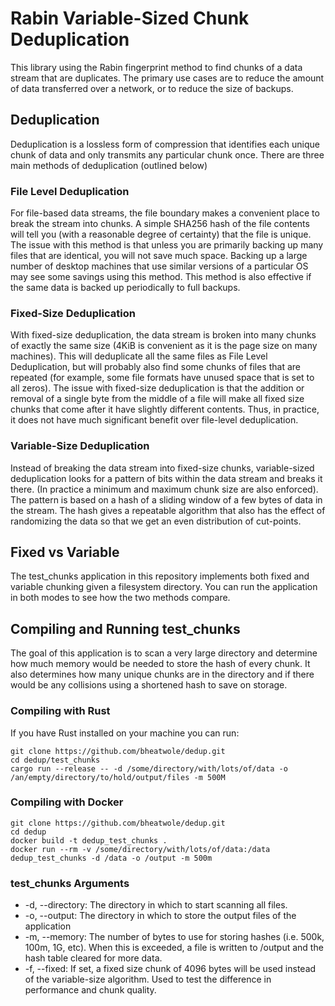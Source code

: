 # Rabin Variable-Sized Chunk Deduplication
This library using the Rabin fingerprint method to find chunks of a data stream that are duplicates. The primary use
cases are to reduce the amount of data transferred over a network, or to reduce the size of backups.

## Deduplication
Deduplication is a lossless form of compression that identifies each unique chunk of data and only transmits any
particular chunk once. There are three main methods of deduplication (outlined below)

### File Level Deduplication
For file-based data streams, the file boundary makes a convenient place to break the stream into chunks. A simple SHA256
hash of the file contents will tell you (with a reasonable degree of certainty) that the file is unique. The issue with
this method is that unless you are primarily backing up many files that are identical, you will not save much space.
Backing up a large number of desktop machines that use similar versions of a particular OS may see some savings using
this method. This method is also effective if the same data is backed up periodically to full backups.

### Fixed-Size Deduplication
With fixed-size deduplication, the data stream is broken into many chunks of exactly the same size (4KiB is convenient
as it is the page size on many machines). This will deduplicate all the same files as File Level Deduplication, but will
probably also find some chunks of files that are repeated (for example, some file formats have unused space that is set
to all zeros). The issue with fixed-size deduplication is that the addition or removal of a single byte from the middle
of a file will make all fixed size chunks that come after it have slightly different contents. Thus, in practice, it
does not have much significant benefit over file-level deduplication.

### Variable-Size Deduplication
Instead of breaking the data stream into fixed-size chunks, variable-sized deduplication looks for a pattern of bits
within the data stream and breaks it there. (In practice a minimum and maximum chunk size are also enforced). The
pattern is based on a hash of a sliding window of a few bytes of data in the stream. The hash gives a repeatable
algorithm that also has the effect of randomizing the data so that we get an even distribution of cut-points.

## Fixed vs Variable
The test_chunks application in this repository implements both fixed and variable chunking given a filesystem directory.
You can run the application in both modes to see how the two methods compare.

## Compiling and Running test_chunks
The goal of this application is to scan a very large directory and determine how much memory would be needed to store
the hash of every chunk. It also determines how many unique chunks are in the directory and if there would be any 
collisions using a shortened hash to save on storage.

### Compiling with Rust
If you have Rust installed on your machine you can run:
```
git clone https://github.com/bheatwole/dedup.git
cd dedup/test_chunks
cargo run --release -- -d /some/directory/with/lots/of/data -o /an/empty/directory/to/hold/output/files -m 500M
```

### Compiling with Docker
```
git clone https://github.com/bheatwole/dedup.git
cd dedup
docker build -t dedup_test_chunks .
docker run --rm -v /some/directory/with/lots/of/data:/data dedup_test_chunks -d /data -o /output -m 500m
```

### test_chunks Arguments
- -d, --directory: The directory in which to start scanning all files.
- -o, --output: The directory in which to store the output files of the application
- -m, --memory: The number of bytes to use for storing hashes (i.e. 500k, 100m, 1G, etc). When this is exceeded, a file is written to /output and the hash table cleared for more data.
- -f, --fixed: If set, a fixed size chunk of 4096 bytes will be used instead of the variable-size algorithm. Used to test the difference in performance and chunk quality.